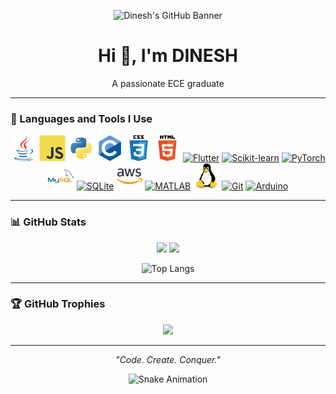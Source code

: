 <!-- Banner -->
<p align="center">
  <img src="https://raw.githubusercontent.com/20501A0407/20501A0407/main/assets/banner.png" alt="Dinesh's GitHub Banner" />
</p>

<!-- Intro -->
<h1 align="center">Hi 👋, I'm DINESH</h1>
<p align="center">A passionate ECE graduate</p>

---

### 🚀 Languages and Tools I Use

<p align="center">
  <a href="#"><img src="https://raw.githubusercontent.com/devicons/devicon/master/icons/java/java-original.svg" width="42" height="42" alt="Java"/></a>
  <a href="#"><img src="https://raw.githubusercontent.com/devicons/devicon/master/icons/javascript/javascript-original.svg" width="42" height="42" alt="JavaScript"/></a>
  <a href="#"><img src="https://raw.githubusercontent.com/devicons/devicon/master/icons/python/python-original.svg" width="42" height="42" alt="Python"/></a>
  <a href="#"><img src="https://raw.githubusercontent.com/devicons/devicon/master/icons/c/c-original.svg" width="42" height="42" alt="C"/></a>
  <a href="#"><img src="https://raw.githubusercontent.com/devicons/devicon/master/icons/css3/css3-original-wordmark.svg" width="42" height="42" alt="CSS"/></a>
  <a href="#"><img src="https://raw.githubusercontent.com/devicons/devicon/master/icons/html5/html5-original-wordmark.svg" width="42" height="42" alt="HTML"/></a>
  <a href="#"><img src="https://www.vectorlogo.zone/logos/flutterio/flutterio-icon.svg" width="42" height="42" alt="Flutter"/></a>
  <a href="#"><img src="https://upload.wikimedia.org/wikipedia/commons/0/05/Scikit_learn_logo_small.svg" width="42" height="42" alt="Scikit-learn"/></a>
  <a href="#"><img src="https://www.vectorlogo.zone/logos/pytorch/pytorch-icon.svg" width="42" height="42" alt="PyTorch"/></a>
  <a href="#"><img src="https://raw.githubusercontent.com/devicons/devicon/master/icons/mysql/mysql-original-wordmark.svg" width="42" height="42" alt="MySQL"/></a>
  <a href="#"><img src="https://www.vectorlogo.zone/logos/sqlite/sqlite-icon.svg" width="42" height="42" alt="SQLite"/></a>
  <a href="#"><img src="https://raw.githubusercontent.com/devicons/devicon/master/icons/amazonwebservices/amazonwebservices-original-wordmark.svg" width="42" height="42" alt="AWS"/></a>
  <a href="#"><img src="https://upload.wikimedia.org/wikipedia/commons/2/21/Matlab_Logo.png" width="42" height="42" alt="MATLAB"/></a>
  <a href="#"><img src="https://raw.githubusercontent.com/devicons/devicon/master/icons/linux/linux-original.svg" width="42" height="42" alt="Linux"/></a>
  <a href="#"><img src="https://www.vectorlogo.zone/logos/git-scm/git-scm-icon.svg" width="42" height="42" alt="Git"/></a>
  <a href="#"><img src="https://cdn.worldvectorlogo.com/logos/arduino-1.svg" width="42" height="42" alt="Arduino"/></a>
</p>

---

### 📊 GitHub Stats

<p align="center">
  <img src="https://github-readme-stats.vercel.app/api?username=20501A0407&show_icons=true&theme=radical" height="180em"/>
  <img src="https://github-readme-streak-stats.herokuapp.com/?user=20501A0407&theme=radical" height="180em"/>
</p>

<p align="center">
  <img src="https://github-readme-stats.vercel.app/api/top-langs?username=20501A0407&show_icons=true&locale=en&layout=compact&theme=radical" alt="Top Langs" />
</p>

---

### 🏆 GitHub Trophies

<p align="center">
  <img src="https://github-profile-trophy.vercel.app/?username=20501A0407&theme=radical&margin-w=15&margin-h=15" />
</p>

---

<p align="center">
  <i>"Code. Create. Conquer."</i>
</p>

<!-- Snake Animation -->
<p align="center">
  <img src="https://20501A0407.github.io/20501A0407/snake.svg" alt="Snake Animation" />
</p>

